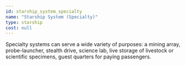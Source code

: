 ```yaml
---
id: starship_system_specialty
name: "Starship System (Specialty)"
type: starship
cost: null
---
```


Specialty systems can serve a wide variety of purposes: a mining array, probe-launcher, stealth drive, science lab,
live storage of livestock or scientific specimens, guest quarters for paying passengers.